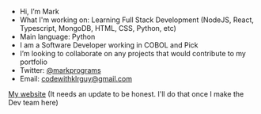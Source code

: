 - Hi, I’m Mark
- What I'm working on: Learning Full Stack Development (NodeJS, React, Typescript, MongoDB, HTML, CSS, Python, etc)
- Main language: Python
- I am a Software Developer working in COBOL and Pick
- I’m looking to collaborate on any projects that would contribute to my portfolio 
- Twitter: [@markprograms](https://www.twitter.com/markprograms)
- Email: codewithklrguy@gmail.com

[My website](https://mark-programs.github.io/cv/)
(It needs an update to be honest.  I'll do that once I make the Dev team here)

<!---
Mark-Programs/Mark-Programs is a ✨ special ✨ repository because its `README.md` (this file) appears on your GitHub profile.
You can click the Preview link to take a look at your changes.
--->
